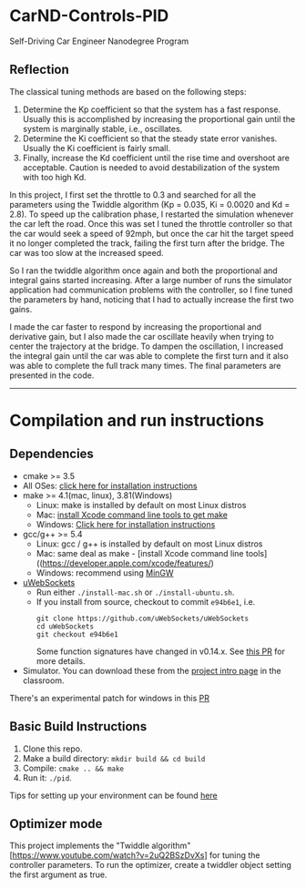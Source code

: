 # CarND-Controls-PID
Self-Driving Car Engineer Nanodegree Program

## Reflection

The classical tuning methods are based on the following steps:

1. Determine the Kp coefficient so that the system has a fast response. Usually this is accomplished by increasing the proportional gain until the system is marginally stable, i.e., oscillates.
2. Determine the Ki coefficient so that the steady state error vanishes. Usually the Ki coefficient is fairly small.
3. Finally, increase the Kd coefficient until the rise time and overshoot are acceptable. Caution is needed to avoid destabilization of the system with too high Kd.

In this project, I first set the throttle to 0.3 and searched for all the parameters using the Twiddle algorithm (Kp = 0.035, Ki = 0.0020 and Kd = 2.8). To speed up the calibration phase, I restarted the simulation whenever the car left the road.  Once this was set I tuned the throttle controller so that the car would seek a speed of 92mph, but once the car hit the target speed it no longer completed the track, failing the first turn after the bridge. The car was too slow at the increased speed.

So I ran the twiddle algorithm once again and both the proportional and integral gains started increasing. After a large number of runs the simulator application had communication problems with the controller, so I fine tuned the parameters by hand, noticing that I had to actually increase the first two gains.

I made the car faster to respond by increasing the proportional and derivative gain, but I also made the car oscillate heavily when trying to center the trajectory at the bridge. To dampen the oscillation, I increased the integral gain until the car was able to complete the first turn and it also was able to complete the full track many times. The final parameters are presented in the code.


---
# Compilation and run instructions

## Dependencies

* cmake >= 3.5
 * All OSes: [click here for installation instructions](https://cmake.org/install/)
* make >= 4.1(mac, linux), 3.81(Windows)
  * Linux: make is installed by default on most Linux distros
  * Mac: [install Xcode command line tools to get make](https://developer.apple.com/xcode/features/)
  * Windows: [Click here for installation instructions](http://gnuwin32.sourceforge.net/packages/make.htm)
* gcc/g++ >= 5.4
  * Linux: gcc / g++ is installed by default on most Linux distros
  * Mac: same deal as make - [install Xcode command line tools]((https://developer.apple.com/xcode/features/)
  * Windows: recommend using [MinGW](http://www.mingw.org/)
* [uWebSockets](https://github.com/uWebSockets/uWebSockets)
  * Run either `./install-mac.sh` or `./install-ubuntu.sh`.
  * If you install from source, checkout to commit `e94b6e1`, i.e.
    ```
    git clone https://github.com/uWebSockets/uWebSockets 
    cd uWebSockets
    git checkout e94b6e1
    ```
    Some function signatures have changed in v0.14.x. See [this PR](https://github.com/udacity/CarND-MPC-Project/pull/3) for more details.
* Simulator. You can download these from the [project intro page](https://github.com/udacity/self-driving-car-sim/releases) in the classroom.

There's an experimental patch for windows in this [PR](https://github.com/udacity/CarND-PID-Control-Project/pull/3)

## Basic Build Instructions

1. Clone this repo.
2. Make a build directory: `mkdir build && cd build`
3. Compile: `cmake .. && make`
4. Run it: `./pid`. 

Tips for setting up your environment can be found [here](https://classroom.udacity.com/nanodegrees/nd013/parts/40f38239-66b6-46ec-ae68-03afd8a601c8/modules/0949fca6-b379-42af-a919-ee50aa304e6a/lessons/f758c44c-5e40-4e01-93b5-1a82aa4e044f/concepts/23d376c7-0195-4276-bdf0-e02f1f3c665d)


## Optimizer mode

This project implements the "Twiddle algorithm" [https://www.youtube.com/watch?v=2uQ2BSzDvXs] for tuning the controller parameters. To run the optimizer, create a twiddler object setting the first argument as true.